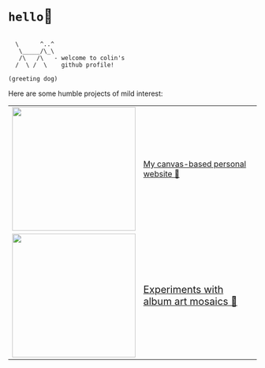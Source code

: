 # `hello`👻
```

  \      ^..^
   \_____/\_\
   /\   /\   - welcome to colin's
  /  \ /  \    github profile!
  
(greeting dog)
```
Here are some humble projects of mild interest:

<table align="center">
 <tr>
    <td><a href="http://colindaly.ca"><img href="http://colindaly.ca" style="float:left" src=./personal_website.gif width='250'/></a></td>
    <td><a href="http://colindaly.ca">My canvas-based personal website 🔗</a></td>
 </tr>
 <tr>
    <td><a href="https://github.com/cd9/gradient-mosaic-generator"><img style="float:left" src=./mosaic.gif width='250'/></a></td>
    <td><a href="https://github.com/cd9/gradient-mosaic-generator"><span style="font-size:20px">Experiments with album art mosaics 🔗<br/></span></a></td>
 </tr>
</table>
